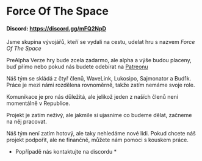 # Force Of The Space

#### Discord: https://discord.gg/mFQ2NpD

Jsme skupina vývojářů, kteří se vydali na cestu, udelat hru s nazvem *Force Of The Space*

PreAlpha Verze hry bude zcela zadarmo, ale alpha a výše budou placeny, buď přímo nebo pokud nás budete odebírat na [Patreonu](Addlinckhere.com)

Náš tým se skládá z čtyř členů, WaveLink, Lukosipo, Sajmonator a Bud1k. Práce je mezi námi rozdělena rovnoměrně, takže zatím nemáme svoje role.

Komunikace je pro nás důležitá, ale jelikož jeden z naších členů není momentálně v Republice.

Projekt je zatím neživý, ale jakmile si ujasníme co budeme dělat, začneme na něj pracovat.

Náš tým není zatím hotový, ale taky nehledáme nové lidi. Pokud chcete náš projekt podpořit, ale ne finančně, můžete nám pomoci s kouskem práce. 
* Popřípadě nás kontaktujte na discordu *
